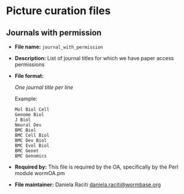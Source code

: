 # Picture curation files

## Journals with permission

* **File name:** `journal_with_permission`
* **Description:** List of journal titles for which we have paper access permissions
* **File format:**

    *One journal title per line*

    Example:
    ```
    Mol Biol Cell
    Genome Biol
    J Biol
    Neural Dev
    BMC Biol
    BMC Cell Biol
    BMC Dev Biol
    BMC Evol Biol
    BMC Genet
    BMC Genomics
    ```
* **Required by:** This file is required by the OA, specifically by the Perl module wormOA.pm
* **File maintainer:** Daniela Raciti daniela.raciti@wormbase.org 
